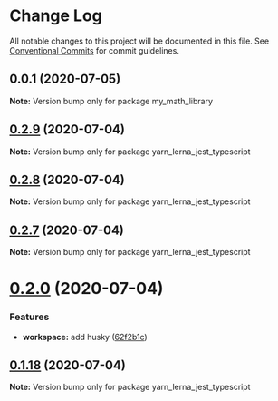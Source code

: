 # Change Log

All notable changes to this project will be documented in this file.
See [Conventional Commits](https://conventionalcommits.org) for commit guidelines.

## 0.0.1 (2020-07-05)

**Note:** Version bump only for package my_math_library






## [0.2.9](https://github.com/SeyyedKhandon/yarn_lerna_jest_typescript/compare/yarn_lerna_jest_typescript@0.2.8...yarn_lerna_jest_typescript@0.2.9) (2020-07-04)

**Note:** Version bump only for package yarn_lerna_jest_typescript





## [0.2.8](https://github.com/SeyyedKhandon/yarn_lerna_jest_typescript/compare/yarn_lerna_jest_typescript@0.2.7...yarn_lerna_jest_typescript@0.2.8) (2020-07-04)

**Note:** Version bump only for package yarn_lerna_jest_typescript





## [0.2.7](https://github.com/SeyyedKhandon/yarn_lerna_jest_typescript/compare/yarn_lerna_jest_typescript@0.2.6...yarn_lerna_jest_typescript@0.2.7) (2020-07-04)

**Note:** Version bump only for package yarn_lerna_jest_typescript






# [0.2.0](https://github.com/SeyyedKhandon/yarn_lerna_jest_typescript/compare/yarn_lerna_jest_typescript@0.1.18...yarn_lerna_jest_typescript@0.2.0) (2020-07-04)

### Features

- **workspace:** add husky ([62f2b1c](https://github.com/SeyyedKhandon/yarn_lerna_jest_typescript/commit/62f2b1cc42680adbba7986603af48192bb991789))

## [0.1.18](https://github.com/SeyyedKhandon/yarn_lerna_jest_typescript/compare/yarn_lerna_jest_typescript@0.1.17...yarn_lerna_jest_typescript@0.1.18) (2020-07-04)

**Note:** Version bump only for package yarn_lerna_jest_typescript
